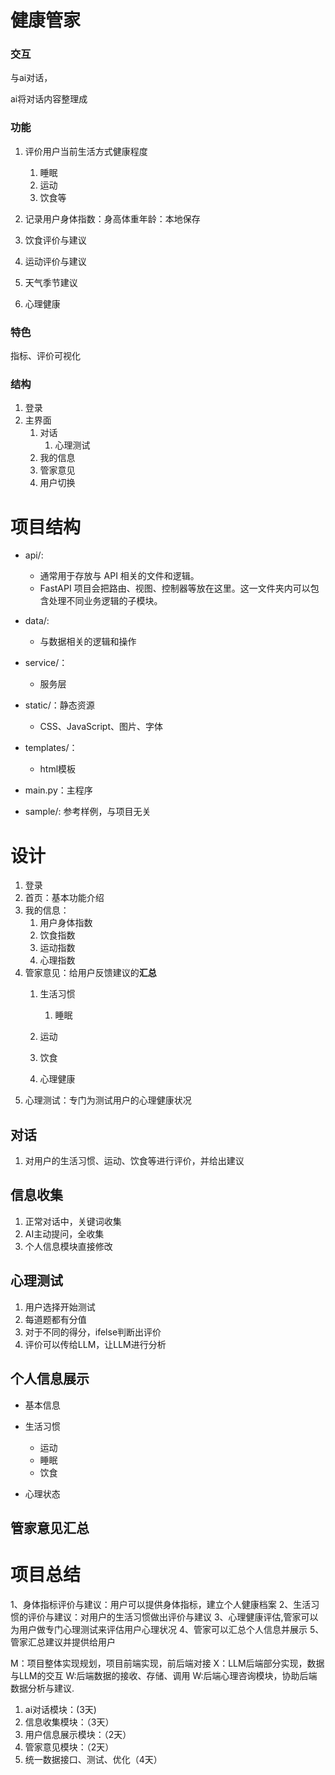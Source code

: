 # 健康管家

### 交互

与ai对话，

ai将对话内容整理成

### 功能

1. 评价用户当前生活方式健康程度
   1. 睡眠
   2. 运动
   3. 饮食等
2. 记录用户身体指数：身高体重年龄：本地保存
3. 饮食评价与建议
4. 运动评价与建议

5. 天气季节建议
6. 心理健康

### 特色

指标、评价可视化


### 结构

1. 登录
2. 主界面
   1. 对话
      1. 心理测试
   2. 我的信息
   3. 管家意见
   4. 用户切换
   

# 项目结构

- api/:
  - 通常用于存放与 API 相关的文件和逻辑。
  - FastAPI 项目会把路由、视图、控制器等放在这里。这一文件夹内可以包含处理不同业务逻辑的子模块。
- data/:
  - 与数据相关的逻辑和操作
- service/：
  - 服务层
- static/：静态资源
  - CSS、JavaScript、图片、字体
- templates/：
  - html模板
- main.py：主程序

- sample/: 参考样例，与项目无关

# 设计

1. 登录
2. 首页：基本功能介绍
3. 我的信息：
   1. 用户身体指数
   2. 饮食指数
   3. 运动指数
   4. 心理指数
4. 管家意见：给用户反馈建议的**汇总**
   1. 生活习惯
      1. 睡眠
   2. 运动
   3. 饮食

   4. 心理健康
5. 心理测试：专门为测试用户的心理健康状况


## 对话

1. 对用户的生活习惯、运动、饮食等进行评价，并给出建议


## 信息收集

1. 正常对话中，关键词收集
2. AI主动提问，全收集
3. 个人信息模块直接修改

## 心理测试

1. 用户选择开始测试
2. 每道题都有分值
3. 对于不同的得分，ifelse判断出评价
4. 评价可以传给LLM，让LLM进行分析

## 个人信息展示

- 基本信息

- 生活习惯
  - 运动
  - 睡眠
  - 饮食

- 心理状态


## 管家意见汇总





# 项目总结

1、身体指标评价与建议：用户可以提供身体指标，建立个人健康档案
2、生活习惯的评价与建议：对用户的生活习惯做出评价与建议
3、心理健康评估,管家可以为用户做专门心理测试来评估用户心理状况
4、管家可以汇总个人信息并展示
5、管家汇总建议并提供给用户


M：项目整体实现规划，项目前端实现，前后端对接
X：LLM后端部分实现，数据与LLM的交互
W:后端数据的接收、存储、调用
W:后端心理咨询模块，协助后端数据分析与建议.


1. ai对话模块：(3天)
2. 信息收集模块：（3天）
3. 用户信息展示模块：（2天）
4. 管家意见模块：（2天）
5. 统一数据接口、测试、优化（4天）